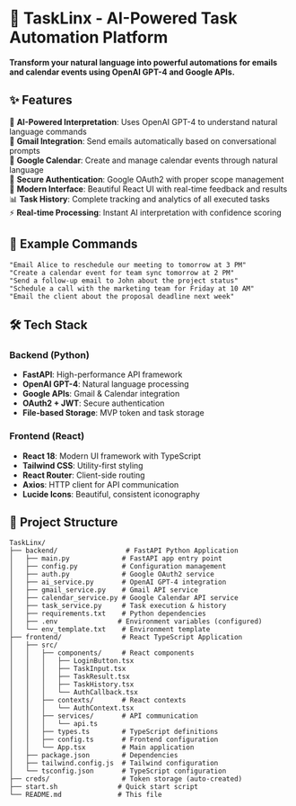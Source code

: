 # 🚀 TaskLinx - AI-Powered Task Automation Platform

**Transform your natural language into powerful automations for emails and calendar events using OpenAI GPT-4 and Google APIs.**


## ✨ Features

🧠 **AI-Powered Interpretation**: Uses OpenAI GPT-4 to understand natural language commands  
📧 **Gmail Integration**: Send emails automatically based on conversational prompts  
📅 **Google Calendar**: Create and manage calendar events through natural language  
🔐 **Secure Authentication**: Google OAuth2 with proper scope management  
📱 **Modern Interface**: Beautiful React UI with real-time feedback and results  
📊 **Task History**: Complete tracking and analytics of all executed tasks  
⚡ **Real-time Processing**: Instant AI interpretation with confidence scoring  

## 🎯 Example Commands

```text
"Email Alice to reschedule our meeting to tomorrow at 3 PM"
"Create a calendar event for team sync tomorrow at 2 PM"  
"Send a follow-up email to John about the project status"
"Schedule a call with the marketing team for Friday at 10 AM"
"Email the client about the proposal deadline next week"
```

## 🛠 Tech Stack

### Backend (Python)
- **FastAPI**: High-performance API framework
- **OpenAI GPT-4**: Natural language processing
- **Google APIs**: Gmail & Calendar integration
- **OAuth2 + JWT**: Secure authentication
- **File-based Storage**: MVP token and task storage

### Frontend (React)
- **React 18**: Modern UI framework with TypeScript
- **Tailwind CSS**: Utility-first styling
- **React Router**: Client-side routing
- **Axios**: HTTP client for API communication
- **Lucide Icons**: Beautiful, consistent iconography

## 📁 Project Structure

```
TaskLinx/
├── backend/                 # FastAPI Python Application
│   ├── main.py             # FastAPI app entry point
│   ├── config.py           # Configuration management
│   ├── auth.py             # Google OAuth2 service
│   ├── ai_service.py       # OpenAI GPT-4 integration
│   ├── gmail_service.py    # Gmail API service
│   ├── calendar_service.py # Google Calendar API service
│   ├── task_service.py     # Task execution & history
│   ├── requirements.txt    # Python dependencies
│   ├── .env               # Environment variables (configured)
│   └── env_template.txt    # Environment template
├── frontend/               # React TypeScript Application
│   ├── src/
│   │   ├── components/     # React components
│   │   │   ├── LoginButton.tsx
│   │   │   ├── TaskInput.tsx
│   │   │   ├── TaskResult.tsx
│   │   │   ├── TaskHistory.tsx
│   │   │   └── AuthCallback.tsx
│   │   ├── contexts/       # React contexts
│   │   │   └── AuthContext.tsx
│   │   ├── services/       # API communication
│   │   │   └── api.ts
│   │   ├── types.ts        # TypeScript definitions
│   │   ├── config.ts       # Frontend configuration
│   │   └── App.tsx         # Main application
│   ├── package.json        # Dependencies
│   ├── tailwind.config.js  # Tailwind configuration
│   └── tsconfig.json       # TypeScript configuration
├── creds/                  # Token storage (auto-created)
├── start.sh               # Quick start script
└── README.md              # This file

